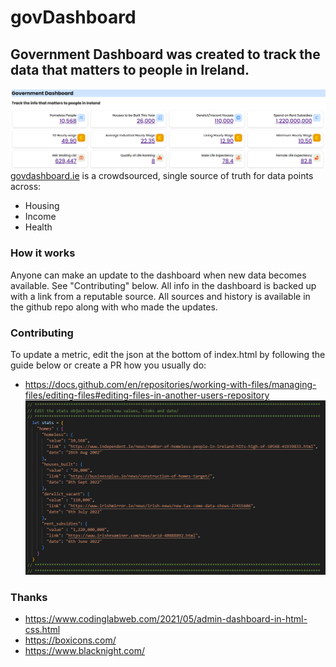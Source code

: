 # govDashboard

## Government Dashboard was created to track the data that matters to people in Ireland.
![](screenshot_dashboard.png)
[govdashboard.ie](https://govdashboard.ie) is a crowdsourced, single source of truth for data points across:
- Housing
- Income
- Health

### How it works

Anyone can make an update to the dashboard when new data becomes available. See "Contributing" below.
All info in the dashboard is backed up with a link from a reputable source.
All sources and history is available in the github repo along with who made the updates.

### Contributing

To update a metric, edit the json at the bottom of index.html by following the guide below or create a PR how you usually do:
- https://docs.github.com/en/repositories/working-with-files/managing-files/editing-files#editing-files-in-another-users-repository
![](screenshot_code.png)

### Thanks
- https://www.codinglabweb.com/2021/05/admin-dashboard-in-html-css.html
- https://boxicons.com/
- https://www.blacknight.com/